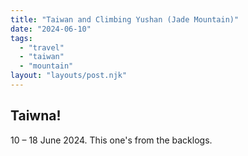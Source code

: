```yaml
---
title: "Taiwan and Climbing Yushan (Jade Mountain)"
date: "2024-06-10"
tags:
  - "travel"
  - "taiwan"
  - "mountain"
layout: "layouts/post.njk"
---
```


## Taiwna!

10 – 18 June 2024.
This one's from the backlogs.